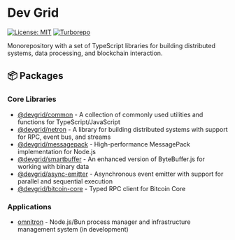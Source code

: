 # Dev Grid

[![License: MIT](https://img.shields.io/badge/License-MIT-yellow.svg)](https://opensource.org/licenses/MIT)
[![Turborepo](https://img.shields.io/badge/maintained%20with-turborepo-cc00ff.svg)](https://turbo.build/)

Monorepository with a set of TypeScript libraries for building distributed systems, data processing, and blockchain interaction.

## 📦 Packages

### Core Libraries

- [@devgrid/common](packages/common) - A collection of commonly used utilities and functions for TypeScript/JavaScript
- [@devgrid/netron](packages/netron) - A library for building distributed systems with support for RPC, event bus, and streams
- [@devgrid/messagepack](packages/messagepack) - High-performance MessagePack implementation for Node.js
- [@devgrid/smartbuffer](packages/smartbuffer) - An enhanced version of ByteBuffer.js for working with binary data
- [@devgrid/async-emitter](packages/async-emitter) - Asynchronous event emitter with support for parallel and sequential execution
- [@devgrid/bitcoin-core](packages/bitcoin-core) - Typed RPC client for Bitcoin Core

### Applications

- [omnitron](apps/omnitron) - Node.js/Bun process manager and infrastructure management system (in development)